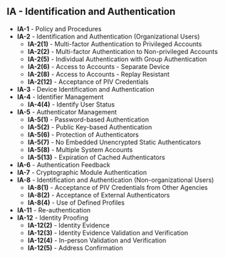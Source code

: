 ## IA - Identification and Authentication


- **IA-1** - Policy and Procedures
- **IA-2** - Identification and Authentication (Organizational Users)
  - **IA-2(1)** - Multi-factor Authentication to Privileged Accounts
  - **IA-2(2)** - Multi-factor Authentication to Non-privileged Accounts
  - **IA-2(5)** - Individual Authentication with Group Authentication
  - **IA-2(6)** - Access to Accounts - Separate Device
  - **IA-2(8)** - Access to Accounts - Replay Resistant
  - **IA-2(12)** - Acceptance of PIV Credentials
- **IA-3** - Device Identification and Authentication
- **IA-4** - Identifier Management
  - **IA-4(4)** - Identify User Status
- **IA-5** - Authenticator Management
  - **IA-5(1)** - Password-based Authentication
  - **IA-5(2)** - Public Key-based Authentication
  - **IA-5(6)** - Protection of Authenticators
  - **IA-5(7)** - No Embedded Unencrypted Static Authenticators
  - **IA-5(8)** - Multiple System Accounts
  - **IA-5(13)** - Expiration of Cached Authenticators
- **IA-6** - Authentication Feedback
- **IA-7** - Cryptographic Module Authentication
- **IA-8** - Identification and Authentication (Non-organizational Users)
  - **IA-8(1)** - Acceptance of PIV Credentials from Other Agencies
  - **IA-8(2)** - Acceptance of External Authenticators
  - **IA-8(4)** - Use of Defined Profiles
- **IA-11** - Re-authentication
- **IA-12** - Identity Proofing
  - **IA-12(2)** - Identity Evidence
  - **IA-12(3)** - Identity Evidence Validation and Verification
  - **IA-12(4)** - In-person Validation and Verification
  - **IA-12(5)** - Address Confirmation